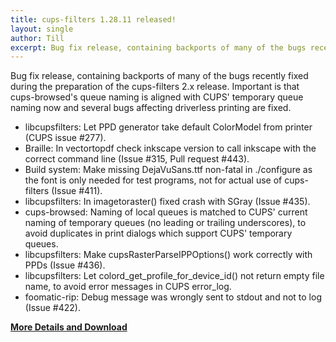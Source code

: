 ```yaml
---
title: cups-filters 1.28.11 released!
layout: single
author: Till
excerpt: Bug fix release, containing backports of many of the bugs recently fixed during the preparation of the cups-filters 2.x release.
---
```

Bug fix release, containing backports of many of the bugs recently fixed during the preparation of the cups-filters 2.x release. Important is that cups-browsed's queue naming is aligned with CUPS' temporary queue naming now and several bugs affecting driverless printing are fixed.
- libcupsfilters: Let PPD generator take default ColorModel from printer (CUPS issue #277).
- Braille: In vectortopdf check inkscape version to call inkscape with the correct command line (Issue #315, Pull request #443).
- Build system: Make missing DejaVuSans.ttf non-fatal in ./configure as the font is only needed for test programs, not for actual use of cups-filters (Issue #411).
- libcupsfilters: In imagetoraster() fixed crash with SGray (Issue #435).
- cups-browsed: Naming of local queues is matched to CUPS' current naming of temporary queues (no leading or trailing underscores), to avoid duplicates in print dialogs which support CUPS' temporary queues.
- libcupsfilters: Make cupsRasterParseIPPOptions() work correctly with PPDs (Issue #436).
- libcupsfilters: Let colord_get_profile_for_device_id() not return empty file name, to avoid error messages in CUPS error_log.
- foomatic-rip: Debug message was wrongly sent to stdout and not to log (Issue #422).

[**More Details and Download**](https://github.com/OpenPrinting/cups-filters/releases/tag/1.28.11)
